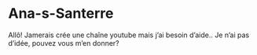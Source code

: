 # Ana-s-Santerre
Allô! Jamerais crée une chaîne youtube mais j’ai besoin d’aide.. Je n’ai pas d’idée, pouvez vous m’en donner?
